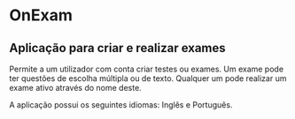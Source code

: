# OnExam
## Aplicação para criar e realizar exames

Permite a um utilizador com conta criar testes ou exames.
Um exame pode ter questões de escolha múltipla ou de texto.
Qualquer um pode realizar um exame ativo através do nome deste.

A aplicação possui os seguintes idiomas:
Inglês e Português.